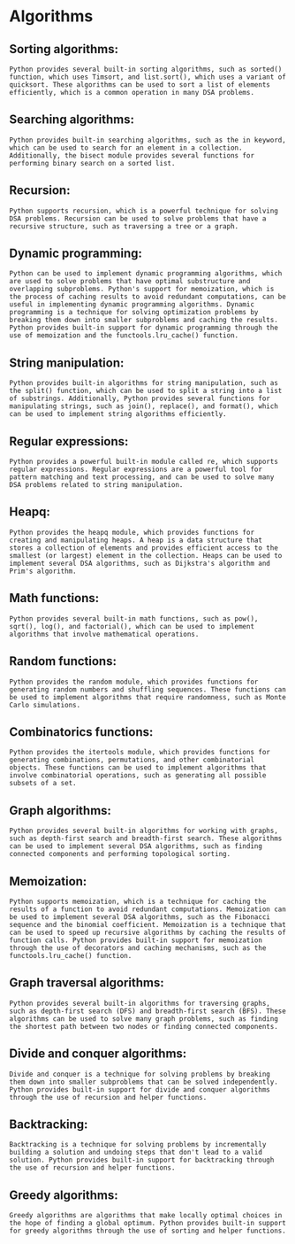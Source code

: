 # Algorithms


## Sorting algorithms:
    Python provides several built-in sorting algorithms, such as sorted() function, which uses Timsort, and list.sort(), which uses a variant of quicksort. These algorithms can be used to sort a list of elements efficiently, which is a common operation in many DSA problems.


## Searching algorithms:
    Python provides built-in searching algorithms, such as the in keyword, which can be used to search for an element in a collection. Additionally, the bisect module provides several functions for performing binary search on a sorted list.


## Recursion:
    Python supports recursion, which is a powerful technique for solving DSA problems. Recursion can be used to solve problems that have a recursive structure, such as traversing a tree or a graph.


## Dynamic programming:
    Python can be used to implement dynamic programming algorithms, which are used to solve problems that have optimal substructure and overlapping subproblems. Python's support for memoization, which is the process of caching results to avoid redundant computations, can be useful in implementing dynamic programming algorithms. Dynamic programming is a technique for solving optimization problems by breaking them down into smaller subproblems and caching the results. Python provides built-in support for dynamic programming through the use of memoization and the functools.lru_cache() function.


## String manipulation:
    Python provides built-in algorithms for string manipulation, such as the split() function, which can be used to split a string into a list of substrings. Additionally, Python provides several functions for manipulating strings, such as join(), replace(), and format(), which can be used to implement string algorithms efficiently.


## Regular expressions:
    Python provides a powerful built-in module called re, which supports regular expressions. Regular expressions are a powerful tool for pattern matching and text processing, and can be used to solve many DSA problems related to string manipulation.


## Heapq:
    Python provides the heapq module, which provides functions for creating and manipulating heaps. A heap is a data structure that stores a collection of elements and provides efficient access to the smallest (or largest) element in the collection. Heaps can be used to implement several DSA algorithms, such as Dijkstra's algorithm and Prim's algorithm.


## Math functions:
    Python provides several built-in math functions, such as pow(), sqrt(), log(), and factorial(), which can be used to implement algorithms that involve mathematical operations.


## Random functions:
    Python provides the random module, which provides functions for generating random numbers and shuffling sequences. These functions can be used to implement algorithms that require randomness, such as Monte Carlo simulations.


## Combinatorics functions:
    Python provides the itertools module, which provides functions for generating combinations, permutations, and other combinatorial objects. These functions can be used to implement algorithms that involve combinatorial operations, such as generating all possible subsets of a set.


## Graph algorithms:
    Python provides several built-in algorithms for working with graphs, such as depth-first search and breadth-first search. These algorithms can be used to implement several DSA algorithms, such as finding connected components and performing topological sorting.


## Memoization:
    Python supports memoization, which is a technique for caching the results of a function to avoid redundant computations. Memoization can be used to implement several DSA algorithms, such as the Fibonacci sequence and the binomial coefficient. Memoization is a technique that can be used to speed up recursive algorithms by caching the results of function calls. Python provides built-in support for memoization through the use of decorators and caching mechanisms, such as the functools.lru_cache() function.


## Graph traversal algorithms:
    Python provides several built-in algorithms for traversing graphs, such as depth-first search (DFS) and breadth-first search (BFS). These algorithms can be used to solve many graph problems, such as finding the shortest path between two nodes or finding connected components.


## Divide and conquer algorithms:
    Divide and conquer is a technique for solving problems by breaking them down into smaller subproblems that can be solved independently. Python provides built-in support for divide and conquer algorithms through the use of recursion and helper functions.


## Backtracking:
    Backtracking is a technique for solving problems by incrementally building a solution and undoing steps that don't lead to a valid solution. Python provides built-in support for backtracking through the use of recursion and helper functions.


## Greedy algorithms:
    Greedy algorithms are algorithms that make locally optimal choices in the hope of finding a global optimum. Python provides built-in support for greedy algorithms through the use of sorting and helper functions.